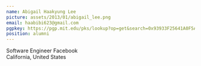 ```yaml
---
name: Abigail Haakyung Lee
picture: assets/2013/01/abigail_lee.png
email: haabibi623@gmail.com
pgpkey: https://pgp.mit.edu/pks/lookup?op=get&search=0x93933F25641A0F5A
position: alumni
---
```

Software Engineer
Facebook  
California, United States  
